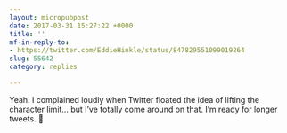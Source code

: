 ```yaml
---
layout: micropubpost
date: 2017-03-31 15:27:22 +0000
title: ''
mf-in-reply-to:
- https://twitter.com/EddieHinkle/status/847829551099019264
slug: 55642
category: replies

---
```

Yeah. I complained loudly when Twitter floated the idea of lifting the character limit… but I’ve totally come around on that. I’m ready for longer tweets. 😬
